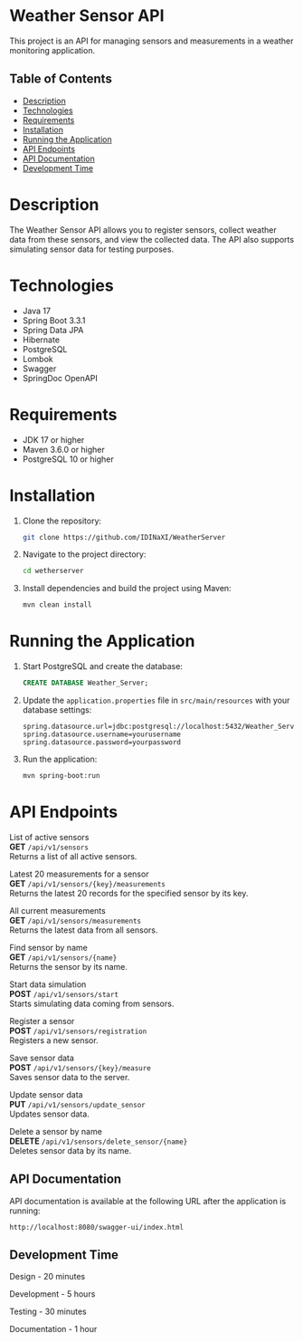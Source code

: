 # Weather Sensor API

This project is an API for managing sensors and measurements in a weather monitoring application.

## Table of Contents
- [Description](#description)
- [Technologies](#technologies)
- [Requirements](#requirements)
- [Installation](#installation)
- [Running the Application](#running-the-application)
- [API Endpoints](#api-endpoints)
- [API Documentation](#api-documentation)
- [Development Time](#development-time)

# Description

The Weather Sensor API allows you to register sensors, collect weather data from these sensors, and view the collected data. The API also supports simulating sensor data for testing purposes.

# Technologies

- Java 17
- Spring Boot 3.3.1
- Spring Data JPA
- Hibernate
- PostgreSQL
- Lombok
- Swagger
- SpringDoc OpenAPI

# Requirements

- JDK 17 or higher
- Maven 3.6.0 or higher
- PostgreSQL 10 or higher

# Installation

1. Clone the repository:
   ```bash
   git clone https://github.com/IDINaXI/WeatherServer
   ```

2. Navigate to the project directory:
   ```bash
   cd wetherserver
   ```

4. Install dependencies and build the project using Maven:
   ```bash
   mvn clean install
   ```

# Running the Application

1. Start PostgreSQL and create the database:
   ```sql
   CREATE DATABASE Weather_Server;
   ```

2. Update the `application.properties` file in `src/main/resources` with your database settings:
   ```properties
   spring.datasource.url=jdbc:postgresql://localhost:5432/Weather_Server
   spring.datasource.username=yourusername
   spring.datasource.password=yourpassword
   ```
3. Run the application:
   ```bash
   mvn spring-boot:run
   ```

# API Endpoints

List of active sensors  
**GET** `/api/v1/sensors`  
Returns a list of all active sensors.

Latest 20 measurements for a sensor  
**GET** `/api/v1/sensors/{key}/measurements`  
Returns the latest 20 records for the specified sensor by its key.

All current measurements  
**GET** `/api/v1/sensors/measurements`  
Returns the latest data from all sensors.

Find sensor by name  
**GET** `/api/v1/sensors/{name}`  
Returns the sensor by its name.

Start data simulation  
**POST** `/api/v1/sensors/start`  
Starts simulating data coming from sensors.

Register a sensor  
**POST** `/api/v1/sensors/registration`  
Registers a new sensor.

Save sensor data  
**POST** `/api/v1/sensors/{key}/measure`  
Saves sensor data to the server.

Update sensor data  
**PUT** `/api/v1/sensors/update_sensor`  
Updates sensor data.

Delete a sensor by name  
**DELETE** `/api/v1/sensors/delete_sensor/{name}`  
Deletes sensor data by its name.

## API Documentation

API documentation is available at the following URL after the application is running:

```
http://localhost:8080/swagger-ui/index.html
```

## Development Time

Design - 20 minutes

Development - 5 hours

Testing - 30 minutes

Documentation - 1 hour
